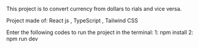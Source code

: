 This project is to convert currency from dollars to rials and vice versa.

Project made of:
React js , TypeScript , Tailwind CSS

Enter the following codes to run the project in the terminal:
1: npm install
2: npm run dev